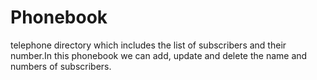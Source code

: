 # Phonebook
telephone directory which includes the list of subscribers and their number.In this phonebook we can add, update and delete the name and numbers of subscribers.
